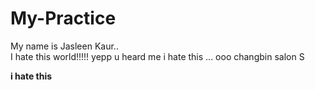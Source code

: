 # My-Practice
My name is Jasleen Kaur..
<br>
I hate this world!!!!!
yepp u heard me i hate this ...
ooo changbin salon S

**i hate this**